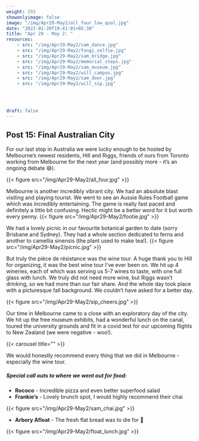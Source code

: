 ```yaml
---
weight: 293
showonlyimage: false
image: "/img/Apr29-May2/all_four_low_qual.jpg"
date: "2022-01-20T19:41:01+05:30"
title: "Apr 29 - May 2: "
resources:
    - src: "/img/Apr29-May2/sam_dance.jpg"
    - src: "/img/Apr29-May2/fungi_selfie.jpg"
    - src: "/img/Apr29-May2/sam_bridge.jpg"
    - src: "/img/Apr29-May2/memorial_steps.jpg"
    - src: "/img/Apr29-May2/sam_museum.jpg"
    - src: "/img/Apr29-May2/will_campus.jpg"
    - src: "/img/Apr29-May2/sam_door.jpg"
    - src: "/img/Apr29-May2/will_sip.jpg"
  

    

draft: false
---
```


## Post 15: Final Australian City

For our last stop in Australia we were lucky enough to be hosted by Melbourne’s newest residents, Hill and Riggs, friends of ours from Toronto working from Melbourne for the next year (and possibly more - it’s an ongoing debate 😅).

{{< figure src="/img/Apr29-May2/all_four.jpg" >}} 
&nbsp;

Melbourne is another incredibly vibrant city. We had an absolute blast visiting and playing tourist. We went to see an Aussie Rules Football game which was incredibly entertaining. The game is really fast paced and definitely a little bit confusing. Hectic might be a better word for it but worth every penny. 
{{< figure src="/img/Apr29-May2/footie.jpg" >}} 
&nbsp; 


We had a lovely picnic in our favourite botanical garden to date (sorry Brisbane and Sydney). They had a whole section dedicated to ferns and another to camellia sinensis (the plant used to make tea!). 
{{< figure src="/img/Apr29-May2/picnic.jpg" >}} 
&nbsp; 

But truly the pièce de résistance was the wine tour. A huge thank you to Hill for organizing, it was the best wine tour I’ve ever been on. We hit up 4 wineries, each of which was serving us 5-7 wines to taste, with one full glass with lunch. We truly did not need more wine, but Riggs wasn’t drinking, so we had more than our fair share. And the whole day took place with a picturesque fall background. We couldn’t have asked for a better day. 

{{< figure src="/img/Apr29-May2/sip_cheers.jpg" >}} 
&nbsp; 

Our time in Melbourne came to a close with an exploratory day of the city. We hit up the free museum exhibits, had a wonderful lunch on the canal, toured the university grounds and fit in a covid test for our upcoming flights to New Zealand (we were negative - woo!).  

{{< carousel title="" >}}
&nbsp;

We would honestly recommend every thing that we did in Melbourne - especially the wine tour. 

##### Special call outs to where we went out for food: 
* **Rococo** - Incredible pizza and even better superfood salad
* **Frankie’s** - Lovely brunch spot, I would highly recommend their chai

{{< figure src="/img/Apr29-May2/sam_chai.jpg" >}} 
&nbsp;

* **Arbory Afloat** - The fresh flat bread was to die for 🤤

{{< figure src="/img/Apr29-May2/float_lunch.jpg" >}} 
&nbsp;





